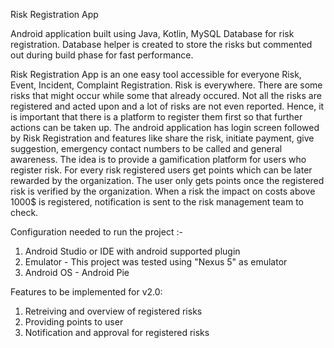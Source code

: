 Risk Registration App

Android application built using Java, Kotlin, MySQL Database for risk registration. Database helper is created to store the risks but commented out during build phase for fast performance.

Risk Registration App is an one easy tool accessible for everyone Risk, Event, Incident, Complaint Registration. Risk is everywhere. There are some risks that might occur while some that already occured. Not all the risks are registered and acted upon and a lot of risks are not even reported. Hence, it is important that there is a platform to register them first so that further actions can be taken up. 
The android application has login screen followed by Risk Registration and features like share the risk, initiate payment, give suggestion, emergency contact numbers to be called and general awareness.
The idea is to provide a gamification platform for users who register risk. For every risk registered users get points which can be later rewarded by the organization. The user only gets points once the registered risk is verified by the organization. When a risk the impact on costs above 1000$ is registered, notification is sent to the risk management team to check. 

Configuration needed to run the project :-

1) Android Studio or IDE with android supported plugin
2) Emulator - This project was tested using "Nexus 5" as emulator
3) Android OS - Android Pie

Features to be implemented for v2.0:

1) Retreiving and overview of registered risks
2) Providing points to user
3) Notification and approval for registered risks
